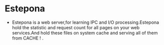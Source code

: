 # Estepona
* Estepona is a web server,for learning IPC and I/O processing.Estepona hold the statistic and request count for all pages on your web services.And hold these files on system cache and serving all of them from CACHE ! .


